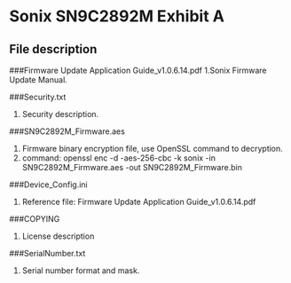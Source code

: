 Sonix SN9C2892M Exhibit A
===================================
File description
-----------------------------------  
###Firmware Update Application Guide_v1.0.6.14.pdf
1.Sonix Firmware Update Manual.

###Security.txt
1. Security description.

###SN9C2892M_Firmware.aes
1. Firmware binary encryption file, use OpenSSL command to decryption.
2. command: openssl enc -d -aes-256-cbc -k sonix -in SN9C2892M_Firmware.aes  -out SN9C2892M_Firmware.bin

###Device_Config.ini
1. Reference file: Firmware Update Application Guide_v1.0.6.14.pdf

###COPYING
1. License description

###SerialNumber.txt
1. Serial number format and mask.